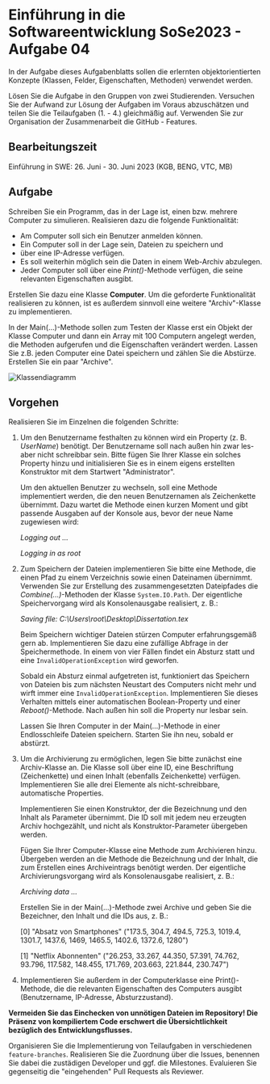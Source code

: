 # Einführung in die Softwareentwicklung SoSe2023 - Aufgabe 04

In der Aufgabe dieses Aufgabenblatts sollen die erlernten objektorientierten Konzepte  (Klassen, Felder, Eigenschaften, Methoden) verwendet werden.

Lösen Sie die Aufgabe in den Gruppen von zwei Studierenden. Versuchen Sie der Aufwand zur Lösung der Aufgaben im Voraus abzuschätzen und teilen Sie die Teilaufgaben (1. - 4.) gleichmäßig auf. Verwenden Sie zur Organisation der Zusammenarbeit die GitHub - Features.

## Bearbeitungszeit

Einführung in SWE: 26. Juni - 30. Juni 2023 (KGB, BENG, VTC, MB)

## Aufgabe

Schreiben Sie ein Programm, das in der Lage ist, einen bzw. mehrere Computer zu simulieren. Realisieren dazu die folgende Funktionalität:

+ Am Computer soll sich ein Benutzer anmelden können.
+ Ein Computer soll in der Lage sein, Dateien zu speichern und
+ über eine IP-Adresse verfügen.
+ Es soll weiterhin möglich sein die Daten in einem Web-Archiv abzulegen.
+ Jeder Computer soll über eine *Print()*-Methode verfügen, die seine relevanten Eigenschaften ausgibt.

Erstellen Sie dazu eine Klasse **Computer**. Um die geforderte Funktionalität realisieren zu können, ist es außerdem sinnvoll eine weitere "Archiv"-Klasse zu implementieren.

In der Main(...)-Methode sollen zum Testen der Klasse erst ein Objekt der Klasse Computer und dann ein Array mit 100 Computern angelegt werden, die Methoden aufgerufen und die Eigenschaften verändert werden. Lassen Sie z.B. jeden Computer eine Datei speichern und zählen Sie die Abstürze. Erstellen Sie ein paar "Archive".

![Klassendiagramm](http://www.plantuml.com/plantuml/png/RK_jIWCn4FoVfxYVATON2ELeEH4B8eVY0smlQnF8XsGtrn_YkvlW1Ulfdrs6cTdPsHD3ukoTc1mGTKFqxvanVOYRxfKmFO57HPniE7UxtHcvxmlp03Ga88DQdM9qLynnFEY4H2jFsVIjUBbOdamzBGDULX4RDKUhYmXclBSEvLiP8x1P-6t5_-Z70bWsr3h8PmXQrH7zHdoAfU8XJSREM1iUxrGkpf_t7-64xc_V8GR6m6jYkIJTbMix_TBMtFPFTzktSB77eBDtNm00)

## Vorgehen

Realisieren Sie im Einzelnen die folgenden Schritte:

1. Um den Benutzername festhalten zu können wird ein Property (z. B. *UserName*) benötigt. Der Benutzername soll nach außen hin zwar les- aber nicht schreibbar sein. Bitte fügen Sie Ihrer Klasse ein solches Property hinzu und initialisieren Sie es in einem eigens erstellten Konstruktor mit dem Startwert "Administrator".

    Um den aktuellen Benutzer zu wechseln, soll eine Methode implementiert werden, die den neuen Benutzernamen als Zeichenkette übernimmt. Dazu wartet die Methode einen kurzen Moment und gibt passende Ausgaben auf der Konsole aus, bevor der neue Name zugewiesen wird:

      *Logging out ...*

      *Logging in as root*

2. Zum Speichern der Dateien implementieren Sie bitte eine Methode, die einen Pfad zu einem Verzeichnis sowie einen Dateinamen übernimmt. Verwenden Sie zur Erstellung des zusammengesetzten Dateipfades die *Combine(...)*-Methoden der Klasse `System.IO.Path`. Der eigentliche Speichervorgang wird als Konsolenausgabe realisiert, z. B.:

      *Saving file: C:\Users\root\Desktop\Dissertation.tex*

    Beim Speichern wichtiger Dateien stürzen Computer erfahrungsgemäß gern ab. Implementieren Sie dazu eine zufällige Abfrage in der Speichermethode. In einem von vier Fällen findet ein Absturz statt und eine `InvalidOperationException` wird geworfen.

    Sobald ein Absturz einmal aufgetreten ist, funktioniert das Speichern von Dateien bis zum nächsten Neustart des Computers nicht mehr und wirft immer eine `InvalidOperationException`. Implementieren Sie dieses Verhalten mittels einer automatischen Boolean-Property und einer *Reboot()*-Methode. Nach außen hin soll die Property nur lesbar sein.

    Lassen Sie Ihren Computer in der Main(...)-Methode in einer Endlosschleife Dateien speichern. Starten Sie ihn neu, sobald er abstürzt.


3. Um die Archivierung zu ermöglichen, legen Sie bitte zunächst eine Archiv-Klasse an. Die Klasse soll über eine ID, eine Beschriftung (Zeichenkette) und einen Inhalt (ebenfalls Zeichenkette) verfügen. Implementieren Sie alle drei Elemente als nicht-schreibbare, automatische Properties.

    Implementieren Sie einen Konstruktor, der die Bezeichnung und den Inhalt als Parameter übernimmt. Die ID soll mit jedem neu erzeugten Archiv hochgezählt, und nicht als Konstruktor-Parameter übergeben werden.

    Fügen Sie Ihrer Computer-Klasse eine Methode zum Archivieren hinzu. Übergeben werden an die Methode die Bezeichnung und der Inhalt, die zum Erstellen eines Archiveintrags benötigt werden. Der eigentliche Archivierungsvorgang wird als Konsolenausgabe realisiert, z. B.:

      *Archiving data ...*

    Erstellen Sie in der Main(...)-Methode zwei Archive und geben Sie die Bezeichner, den Inhalt und die IDs aus, z. B.:

      [0] "Absatz von Smartphones" ("173.5, 304.7, 494.5, 725.3, 1019.4, 1301.7, 1437.6, 1469, 1465.5, 1402.6, 1372.6, 1280")

      [1] "Netflix Abonnenten" ("26.253, 33.267, 44.350, 57.391, 74.762, 93.796, 117.582, 148.455, 171.769, 203.663, 221.844, 230.747")

4. Implementieren Sie außerdem in der Computerklasse eine Print()-Methode, die die relevanten Eigenschaften des Computers ausgibt (Benutzername, IP-Adresse, Absturzzustand).

**Vermeiden Sie das Einchecken von unnötigen Dateien im Repository! Die Präsenz von kompiliertem Code erschwert die Übersichtlichkeit bezüglich des Entwicklungsflusses.**

Organisieren Sie die Implementierung von Teilaufgaben in verschiedenen `feature-branches`. Realisieren Sie die Zuordnung über die Issues, benennen Sie dabei die zustädigen Developer und ggf. die Milestones. Evaluieren Sie gegenseitig die "eingehenden" Pull Requests als Reviewer.
